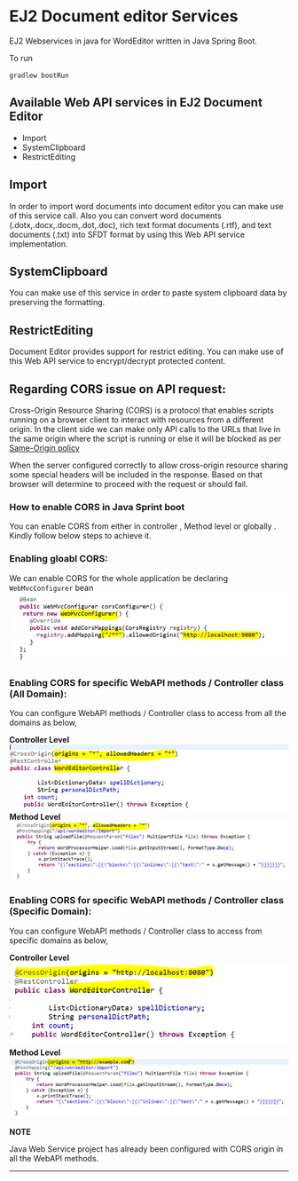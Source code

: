 # EJ2 Document editor Services

EJ2 Webservices in java for WordEditor written in Java Spring Boot.

To run
```
gradlew bootRun
```
## Available Web API services in EJ2 Document Editor
* Import
* SystemClipboard
* RestrictEditing

## Import
In order to import word documents into document editor you can make use of this service call. Also you can convert word documents (.dotx,.docx,.docm,.dot,.doc), rich text format documents (.rtf), and text documents (.txt) into SFDT format by using this Web API service implementation.

## SystemClipboard
You can make use of this service in order to paste system clipboard data by preserving the formatting.

## RestrictEditing
Document Editor provides support for restrict editing. You can make use of this Web API service to encrypt/decrypt protected content. 

## Regarding CORS issue on API request:
Cross-Origin Resource Sharing (CORS) is a protocol that enables scripts running on a browser client to interact with resources from a different origin. In the client side we can make only API calls to the URLs that live in the same origin where the script is running or else it will be blocked as per [Same-Origin policy](https://developer.mozilla.org/en-US/docs/Web/Security/Same-origin_policy)

When the server configured correctly to allow cross-origin resource sharing some special headers will be included in the response. Based on that browser will determine to proceed with the request or should fail.

### How to enable CORS in Java Sprint boot
You can enable CORS from either in controller , Method level or globally . Kindly follow below steps to achieve it.

###  Enabling gloabl CORS:
We can enable CORS for the whole application be declaring `WebMvcConfigurer` bean
![Global CORS](Global-CORS.png)


### Enabling CORS for specific WebAPI methods / Controller class (All Domain):
You can configure WebAPI methods / Controller class to access from all the domains as below,

**Controller Level** 
![CORS enable for all domains](Controller_allOrigin.png)
**Method Level** 
![CORS enable for all domains](MethodApi_allOrigin.png)

### Enabling CORS for specific WebAPI methods / Controller class (Specific Domain):
You can configure WebAPI methods / Controller class to access from specific domains as below,

**Controller Level** 
![CORS enable for specifi domains](Controller_specificOrigin.png)
**Method Level** 
![CORS enable for specific domains](MethodApi_specificOrigin.png)


**NOTE**

Java Web Service project has already been configured with CORS origin in all the WebAPI methods.

---